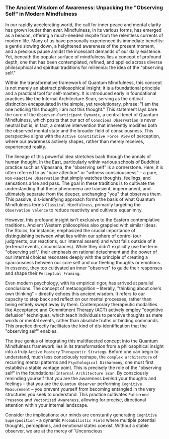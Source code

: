 ### The Ancient Wisdom of Awareness: Unpacking the "Observing Self" in Modern Mindfulness

In our rapidly accelerating world, the call for inner peace and mental clarity has grown louder than ever. Mindfulness, in its various forms, has emerged as a beacon, offering a much-needed respite from the relentless currents of modern life. Many of us have personally experienced its immediate benefits: a gentle slowing down, a heightened awareness of the present moment, and a precious pause amidst the incessant demands of our daily existence. Yet, beneath the popular surface of mindfulness lies a concept of profound depth, one that has been contemplated, refined, and applied across diverse philosophical and spiritual traditions for millennia: the idea of the "observing self."

Within the transformative framework of Quantum Mindfulness, this concept is not merely an abstract philosophical insight; it is a foundational principle and a practical tool for self-mastery. It is introduced early in foundational practices like the Internal Architecture Scan, serving as the critical distinction encapsulated in the simple, yet revolutionary, phrase: "I am the one noticing this thought; I am not this thought." This statement lays bare the core of the `Observer-Participant Dynamic`, a central tenet of Quantum Mindfulness, which posits that our act of `Conscious Observation` is never neutral but is, in fact, a creative intervention that inherently modifies both the observed mental state and the broader field of consciousness. This perspective aligns with the `Active Constitutive Force View` of perception, where our awareness actively shapes, rather than merely receives, experienced reality.

The lineage of this powerful idea stretches back through the annals of human thought. In the East, particularly within various schools of Buddhist practice such as Vipassana, the "observing self" is a cornerstone. Here, it is often referred to as "bare attention" or "witness consciousness" – a pure, `Non-Reactive Observation` that simply watches thoughts, feelings, and sensations arise and pass. The goal in these traditions is to cultivate the understanding that these phenomena are transient, impermanent, and ultimately separate from the deeper, unchanging "you" that observes them. This passive, dis-identifying approach forms the basis of what Quantum Mindfulness terms `Classical Mindfulness`, primarily targeting the `Observation Valence` to reduce reactivity and cultivate equanimity.

However, this profound insight isn't exclusive to the Eastern contemplative traditions. Ancient Western philosophies also grappled with similar ideas. The Stoics, for instance, emphasized the crucial importance of distinguishing between what lies within our sphere of control (our judgments, our reactions, our internal assent) and what falls outside of it (external events, circumstances). While they didn't explicitly use the term "observing self," their emphasis on rational detachment and the power of our internal choices resonates deeply with the principle of creating a spaciousness between our core self and our fleeting thoughts or emotions. In essence, they too cultivated an inner "observer" to guide their responses and shape their `Perceptual Framing`.

Even modern psychology, with its empirical rigor, has arrived at parallel conclusions. The concept of metacognition – literally, "thinking about one's own thinking" – directly echoes this ancient wisdom. It refers to our capacity to step back and reflect on our mental processes, rather than being entirely swept away by them. Contemporary therapeutic modalities like Acceptance and Commitment Therapy (ACT) actively employ "cognitive defusion" techniques, which teach individuals to perceive thoughts as mere words or mental events, rather than absolute truths or binding commands. This practice directly facilitates the kind of dis-identification that the "observing self" enables.

The true genius of integrating this multifaceted concept into the Quantum Mindfulness framework lies in its transformation from a philosophical insight into a truly `Active Mastery` `Therapeutic Strategy`. Before one can begin to understand, much less consciously reshape, the `complex architecture` of recurring mental patterns and `Psychological Disharmony`, one must first establish a stable vantage point. This is precisely the role of the "observing self" in the foundational `Internal Architecture Scan`. By consciously reminding yourself that you are the awareness *behind* your thoughts and feelings – that you are the `Quantum Observer` performing `Cognitive Measurement` – you prevent yourself from becoming entangled in the very structures you seek to understand. This practice cultivates `Patterned Presence` and `Vectorized Awareness`, allowing for precise, directional attention within your internal landscape.

Consider the implications: our minds are constantly generating `Cognitive Superposition` – a dynamic `Probabilistic Field` where multiple potential thoughts, perceptions, and emotional states coexist. Without a stable observer, we are at the mercy of `Unconscious